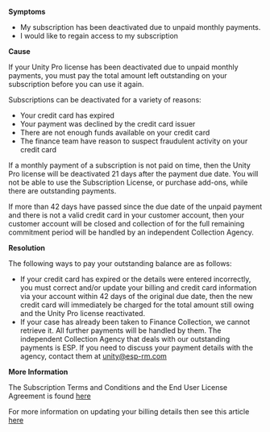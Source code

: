 
        

**Symptoms** 

*   My subscription has been deactivated due to unpaid monthly payments.
*   I would like to regain access to my subscription

**Cause** 

If your Unity Pro license has been deactivated due to unpaid monthly payments, you must pay the total amount left outstanding on your subscription before you can use it again.

Subscriptions can be deactivated for a variety of reasons:

*   Your credit card has expired
*   Your payment was declined by the credit card issuer
*   There are not enough funds available on your credit card
*   The finance team have reason to suspect fraudulent activity on your credit card

If a monthly payment of a subscription is not paid on time, then the Unity Pro license will be deactivated 21 days after the payment due date. You will not be able to use the Subscription License, or purchase add-ons, while there are outstanding payments.

If more than 42 days have passed since the due date of the unpaid payment and there is not a valid credit card in your customer account, then your customer account will be closed and collection of for the full remaining commitment period will be handled by an independent Collection Agency.

**Resolution** 

The following ways to pay your outstanding balance are as follows:

*   If your credit card has expired or the details were entered incorrectly, you must correct and/or update your billing and credit card information via your account within 42 days of the original due date, then the new credit card will immediately be charged for the total amount still owing and the Unity Pro license reactivated.
*   If your case has already been taken to Finance Collection, we cannot retrieve it. All further payments will be handled by them. The independent Collection Agency that deals with our outstanding payments is ESP. If you need to discuss your payment details with the agency, contact them at unity@esp-rm.com 

**More Information** 

The Subscription Terms and Conditions and the End User License Agreement is found [here](https://store.unity3d.com/products/subscription-faq)

For more information on updating your billing details then see this article [here](/hc/en-us/articles/205767635)

      